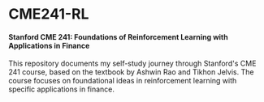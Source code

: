 # CME241-RL
#### Stanford CME 241: Foundations of Reinforcement Learning with Applications in Finance

This repository documents my self-study journey through Stanford's CME 241 course, based on the textbook by Ashwin Rao and Tikhon Jelvis. The course focuses on foundational ideas in reinforcement learning with specific applications in finance.
